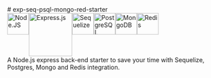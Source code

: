 <div style="align: center">
  # exp-seq-psql-mongo-red-starter
  <div style="display: flex">
    <a href="https://nodejs.org/en/">
      <img src="https://devicons.github.io/devicon/devicon.git/icons/nodejs/nodejs-original.svg" alt="Node.JS"  width="50" height="50"/>  
    </a>
     <a href="https://expressjs.com/pt-br/">
      <img src="https://expressjs.com/images/express-facebook-share.png" alt="Express.js"  width="100"/>  
    </a>
    <a href="https://sequelize.org/master/">
      <img src="https://sequelize.org/master/manual/asset/logo-small.png" alt="Sequelize"  width="50" height="50"/>
    </a>
   <a href="https://www.postgresql.org/">
      <img src="https://devicons.github.io/devicon/devicon.git/icons/postgresql/postgresql-original.svg" alt="PostgreSQL"  width="50" height="50"/> 
    </a>
    <a href="https://www.mongodb.com/">
      <img src="https://devicon.dev/devicon.git/icons/mongodb/mongodb-original.svg" alt="MongoDB"  width="50" height="50"/> 
    </a>
    <a href="https://redis.io/">
      <img src="https://devicon.dev/devicon.git/icons/redis/redis-original.svg" alt="Redis"  width="50" height="50"/> 
    </a>
  </div>
  A Node.js express back-end starter to save your time with Sequelize, Postgres, Mongo and Redis integration.
</div>

